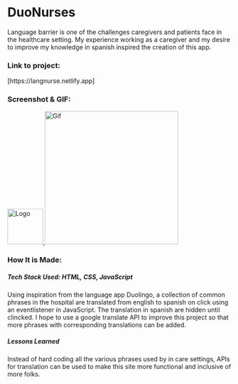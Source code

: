 # **DuoNurses**

<p>Language barrier is one of the challenges caregivers and patients face in the healthcare setting. My experience working as a caregiver and my desire to improve my knowledge in spanish inspired the creation of this app.</p>

<h3>Link to project:</h3>[https://langnurse.netlify.app]

<h3>Screenshot & GIF:</h3>

<a href="LINK_TO_REPO">
    <img src="https://user-images.githubusercontent.com/102753233/187761655-10fbe66b-bd5f-4922-bee5-0bf2040a7501.png" alt="Logo" width="80" height="80">
  </a>
<a href="LINK_TO_REPO">
  <img src="https://media.giphy.com/media/QnhGpu99Qvl3xpbDGf/giphy.gif" alt="Gif" width="300" height="300">
</a>

<h3>How It is Made:</h3>

<h5>Tech Stack Used: HTML, CSS, JavaScript</h5>

<p>Using inspiration from the language app Duolingo, a collection of common phrases in the hospital are translated from english to spanish on click using an eventlistener in JavaScript. The translation in spanish are hidden until clincked. I hope to use a google translate API to improve this project so that more phrases with corresponding translations can be added.</p>

<h5>Lessons Learned</h5>

<p>Instead of hard coding all the various phrases used by in care settings, APIs for translation can be used to make this site more functional and inclusive of more folks.</p>
